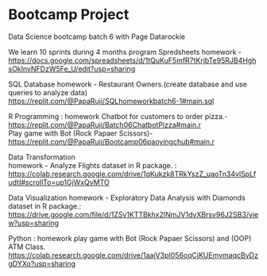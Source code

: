 # Bootcamp Project
Data Science bootcamp batch 6 with Page Datarockie

We learn 10 sprints during 4 months program
 Spredsheets 
homework - https://docs.google.com/spreadsheets/d/1tQuKuF5mfR7tKrjbTe95RJB4HghsOkInvNFDzW5Fe_U/edit?usp=sharing

 SQL Database
homework - Restaurant Owners.(create database and use queries to analyze data) https://replit.com/@PapaRuji/SQLhomeworkbatch6-1#main.sql

 R Programming : homework 
Chatbot for customers to order pizza.- https://replit.com/@PapaRuji/Batch06ChatbotPizza#main.r   
Play game with Bot (Rock Papaer Scissors)- https://replit.com/@PapaRuji/Bootcamp06paoyingchub#main.r

 Data Transformation  
homework - Analyze Flights dataset in R package. : https://colab.research.google.com/drive/1qKukzk8TRkYszZ_uaoTn34vlSpLfudtI#scrollTo=up1GjWxQvMTO

Data Visualization 
homework - Exploratory Data Analysis with Diamonds dataset in R package.: https://drive.google.com/file/d/1ZSv1KTTBkhx2INmJV1dvXBrsv96J2SB3/view?usp=sharing

 Python : homework 
play game with Bot (Rock Papaer Scissors) and (OOP) ATM Class.
https://colab.research.google.com/drive/1aajV3pI056oqCjKUEmymaqcBvDzgDYXo?usp=sharing
